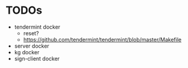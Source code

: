 # TODOs

+ tendermint docker
    * reset?
    * https://github.com/tendermint/tendermint/blob/master/Makefile
+ server docker
+ kg docker
+ sign-client docker